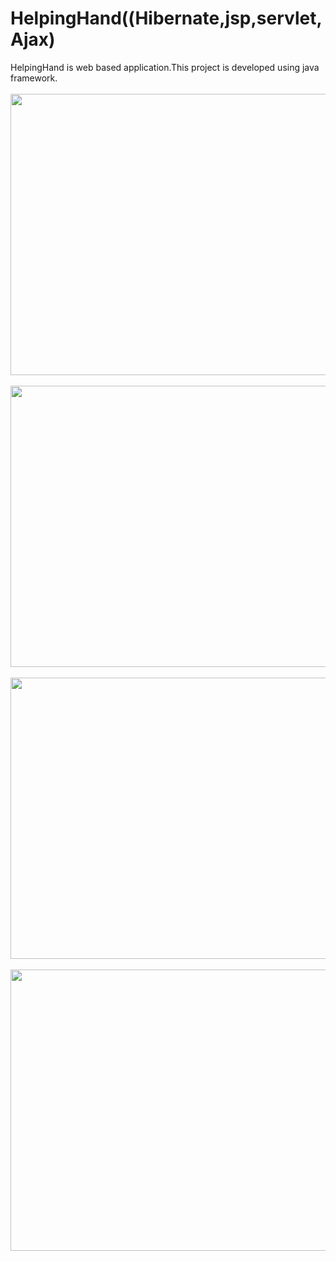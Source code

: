 # HelpingHand((Hibernate,jsp,servlet,Ajax)
HelpingHand is web based application.This project is developed using java framework.
</br>
</br>
<img src="Touch Fish Game/img/img_2.jpg" width=900 height=450>
</br>
</br>
<img src="Touch Fish Game/img/img_1.jpg" width=900 height=450>
</br>
</br>
<img src="Touch Fish Game/img/img_2.jpg" width=900 height=450>
</br>
</br>
<img src="Touch Fish Game/img/img_1.jpg" width=900 height=450>


